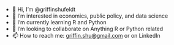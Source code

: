 - 👋 Hi, I’m @griffinshufeldt
- 👀 I’m interested in economics, public policy, and data science
- 🌱 I’m currently learning R and Python
- 💞️ I’m looking to collaborate on Anything R or Python related
- 📫 How to reach me: griffin.shu@gmail.com or on LinkedIn
